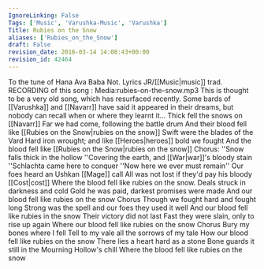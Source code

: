 ```yaml
---
IgnoreLinking: False
Tags: ['Music', 'Varushka-Music', 'Varushka']
Title: Rubies on the Snow
aliases: ['Rubies_on_the_Snow']
draft: False
revision_date: 2016-03-14 14:08:43+00:00
revision_id: 42464
---
```


To the tune of Hana Ava Baba Not. Lyrics JR/[[Music|music]] trad.
RECORDING of this song : Media:rubies-on-the-snow.mp3
This is thought to be a very old song, which has resurfaced recently. Some bards of [[Varushka]] and [[Navarr]] have said it appeared in their dreams, but nobody can recall when or where they learnt it...
Thick fell the snows on [[Navarr]]
Far we had come, following the battle drum
And their blood fell like [[Rubies on the Snow|rubies on the snow]]
Swift were the blades of the Vard
Hard iron wrought; and like [[Heroes|heroes]] bold we fought 
And the blood fell like [[Rubies on the Snow|rubies on the snow]]
Chorus:
''Snow falls thick in the hollow
''Covering the earth, and [[War|war]]'s bloody stain
''Schlachta came here to conquer
''Now here we ever must remain''
Our foes heard an Ushkan [[Mage]] call
All was not lost if they'd pay his bloody [[Cost|cost]]
Where the blood fell like rubies on the snow.
Deals struck in darkness and cold
Gold he was paid, darkest promises were made
And our blood fell like rubies on the snow
Chorus
Though we fought hard and fought long
Strong was the spell and our foes they used it well
And our blood fell like rubies in the snow
Their victory did not last
Fast they were slain, only to rise up again
Where our blood fell like rubies on the snow
Chorus
Bury my bones where I fell
Tell to my vale all the sorrows of my tale
How our blood fell like rubies on the snow
There lies a heart hard as a stone
Bone guards it still in the Mourning Hollow's chill
Where the blood fell like rubies on the snow